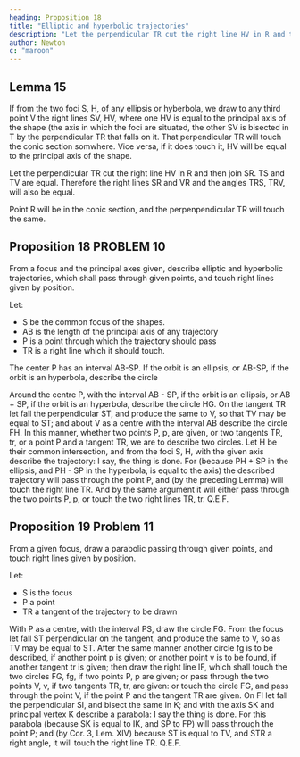 ```yaml
---
heading: Proposition 18
title: "Elliptic and hyperbolic trajectories"
description: "Let the perpendicular TR cut the right line HV in R and then join SR. TS and TV are equal"
author: Newton
c: "maroon"
---
```




## Lemma 15

If from the two foci S, H, of any ellipsis or hyberbola, we draw to any third point V the right lines SV, HV, where one HV is equal to the principal axis of the shape (the axis in which the foci are situated, the other SV is bisected in T by the perpendicular TR that falls on it. That perpendicular TR will touch the conic section somwhere. Vice versa, if it does touch it, HV will be equal to the principal axis of the shape. 

Let the perpendicular TR cut the right line HV in R and then join SR. TS and TV are equal. Therefore the right lines SR and VR and the angles TRS, TRV, will also be equal.

Point R will be in the conic section, and the perpenpendicular TR will touch the same. 


## Proposition 18 PROBLEM 10

From a focus and the principal axes given, describe elliptic and hyperbolic trajectories, which shall pass through given points, and touch right lines given by position.

Let:
- S be the common focus of the shapes. 
- AB is the length of the principal axis of any trajectory
- P is a point through which the trajectory should pass
- TR is a right line which it should touch.

The center P has an interval AB-SP. If the orbit is an ellipsis, or AB-SP, if the orbit is an hyperbola, describe the circle

Around the centre P, with the interval AB - SP, if the orbit is an ellipsis, or AB + SP, if the orbit is an hyperbola, describe the circle HG. On the tangent TR let fall the perpendicular ST, and produce the same to V, so that TV may be equal to ST; and about V as a centre with the interval AB describe the circle FH. In this manner, whether two points P, p, are given, or two tangents TR, tr, or a point P and a tangent TR, we are to describe two circles. Let H be their common intersection, and from the foci S, H, with the given axis describe the trajectory: I say, the thing is done. For (because PH + SP in the ellipsis, and PH - SP in the hyperbola, is equal to the axis) the described trajectory will pass through the point P, and (by the preceding Lemma) will touch the right line TR. And by the same argument it will either pass through the two points P, p, or touch the two right lines TR, tr.   Q.E.F.


## Proposition 19 Problem 11

From a given focus, draw a parabolic passing through given points, and touch right lines given by position.


Let:

- S is the focus
- P a point
- TR a tangent of the trajectory to be drawn

With P as a centre, with the interval PS, draw the circle FG. From the focus let fall ST perpendicular on the tangent, and produce the same to V, so as TV may be equal to ST. After the same manner another circle fg is to be described, if another point p is given; or another point v is to be found, if another tangent tr is given; then draw the right line IF, which shall touch the two circles FG, fg, if two points P, p are given; or pass through the two points V, v, if two tangents TR, tr, are given: or touch the circle FG, and pass through the point V, if the point P and the tangent TR are given. On FI let fall the perpendicular SI, and bisect the same in K; and with the axis SK and principal vertex K describe a parabola: I say the thing is done. For this parabola (because SK is equal to IK, and SP to FP) will pass through the point P; and (by Cor. 3, Lem. XIV) because ST is equal to TV, and STR a right angle, it will touch the right line TR.   Q.E.F.